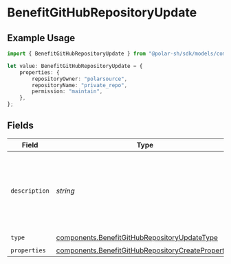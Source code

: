 # BenefitGitHubRepositoryUpdate

## Example Usage

```typescript
import { BenefitGitHubRepositoryUpdate } from "@polar-sh/sdk/models/components";

let value: BenefitGitHubRepositoryUpdate = {
    properties: {
        repositoryOwner: "polarsource",
        repositoryName: "private_repo",
        permission: "maintain",
    },
};
```

## Fields

| Field                                                                                                                    | Type                                                                                                                     | Required                                                                                                                 | Description                                                                                                              |
| ------------------------------------------------------------------------------------------------------------------------ | ------------------------------------------------------------------------------------------------------------------------ | ------------------------------------------------------------------------------------------------------------------------ | ------------------------------------------------------------------------------------------------------------------------ |
| `description`                                                                                                            | *string*                                                                                                                 | :heavy_minus_sign:                                                                                                       | The description of the benefit. Will be displayed on products having this benefit.                                       |
| `type`                                                                                                                   | [components.BenefitGitHubRepositoryUpdateType](../../models/components/benefitgithubrepositoryupdatetype.md)             | :heavy_check_mark:                                                                                                       | N/A                                                                                                                      |
| `properties`                                                                                                             | [components.BenefitGitHubRepositoryCreateProperties](../../models/components/benefitgithubrepositorycreateproperties.md) | :heavy_minus_sign:                                                                                                       | N/A                                                                                                                      |